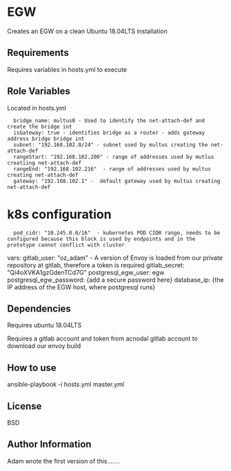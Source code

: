 EGW
=========

Creates an EGW on a clean Ubuntu 18.04LTS installation

Requirements
------------

Requires variables in hosts.yml to execute

Role Variables
--------------

Located in hosts.yml


      bridge_name: multus0 - Used to identify the net-attach-def and create the bridge int
      isGateway: true - identifies bridge as a router - adds gateway address bridge bridge int
      subnet: "192.168.102.0/24" - subnet used by multus creating the net-attach-def
      rangeStart: "192.168.102.200" - range of addresses used by mutlus creatiing net-attach-def
      rangeEnd: "192.168.102.216"  - range of addresses used by multus creating net-attach-def
      gateway: "192.168.102.1" -  default gateway used by multus creating net-attach-def




# k8s configuration

      pod_cidr: "10.245.0.0/16"  - kubernetes POD CIDR range, needs to be configured because this block is used by endpoints and in the prototype cannot conflict with cluster
  
  vars:
    gitlab_user: "oz_adam"  - A version of Envoy is loaded from our private repository at gitlab, therefore a token is required
    gitlab_secret: "Qi4oXVKA1gzGdenTCd7G"
    postgresql_egw_user: egw
    postgresql_egw_password: {add a secure password here}
    database_ip: {the IP address of the EGW host, where postgresql runs}

Dependencies
------------

Requires ubuntu 18.04LTS

Requires a gitlab account and token from acnodal gitlab account to download our envoy build

How to use
----------------

ansible-playbook -i hosts.yml master.yml

License
-------

BSD

Author Information
------------------

Adam wrote the first version of this.......
